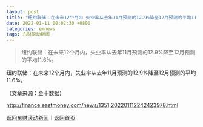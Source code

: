 ```yaml
---
layout: post
title: "纽约联储：在未来12个月内 失业率从去年11月预测的12.9%降至12月预测的平均11.6%"
date: 2022-01-11 00:02:30 +0800
categories: emnews
tags: 东财滚动新闻
---
```

> 纽约联储：在未来12个月内，失业率从去年11月预测的12.9%降至12月预测的平均11.6%。

<p>纽约联储：在未来12个月内，失业率从去年11月预测的12.9%降至12月预测的平均11.6%。</p><p class="em_media">（文章来源：金十数据）</p>

<http://finance.eastmoney.com/news/1351,202201112242423978.html>

[返回东财滚动新闻](//finews.withounder.com/emnews/)｜[返回首页](//finews.withounder.com/)